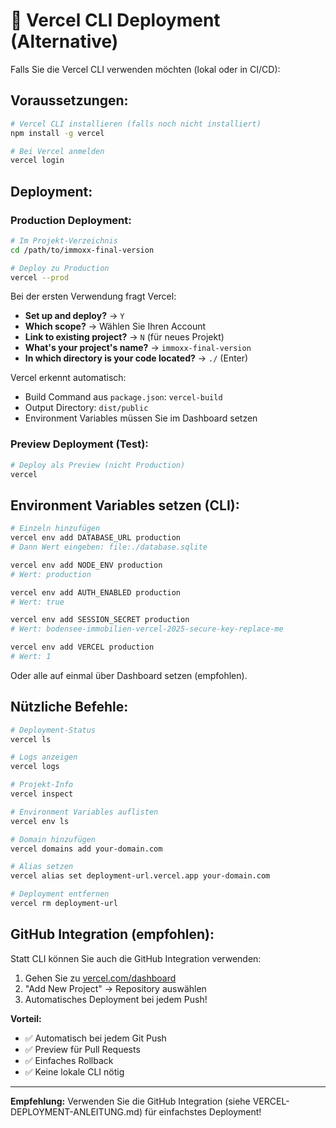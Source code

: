 # 🚀 Vercel CLI Deployment (Alternative)

Falls Sie die Vercel CLI verwenden möchten (lokal oder in CI/CD):

## Voraussetzungen:

```bash
# Vercel CLI installieren (falls noch nicht installiert)
npm install -g vercel

# Bei Vercel anmelden
vercel login
```

## Deployment:

### Production Deployment:

```bash
# Im Projekt-Verzeichnis
cd /path/to/immoxx-final-version

# Deploy zu Production
vercel --prod
```

Bei der ersten Verwendung fragt Vercel:
- **Set up and deploy?** → `Y`
- **Which scope?** → Wählen Sie Ihren Account
- **Link to existing project?** → `N` (für neues Projekt)
- **What's your project's name?** → `immoxx-final-version`
- **In which directory is your code located?** → `./` (Enter)

Vercel erkennt automatisch:
- Build Command aus `package.json`: `vercel-build`
- Output Directory: `dist/public`
- Environment Variables müssen Sie im Dashboard setzen

### Preview Deployment (Test):

```bash
# Deploy als Preview (nicht Production)
vercel
```

## Environment Variables setzen (CLI):

```bash
# Einzeln hinzufügen
vercel env add DATABASE_URL production
# Dann Wert eingeben: file:./database.sqlite

vercel env add NODE_ENV production
# Wert: production

vercel env add AUTH_ENABLED production
# Wert: true

vercel env add SESSION_SECRET production
# Wert: bodensee-immobilien-vercel-2025-secure-key-replace-me

vercel env add VERCEL production
# Wert: 1
```

Oder alle auf einmal über Dashboard setzen (empfohlen).

## Nützliche Befehle:

```bash
# Deployment-Status
vercel ls

# Logs anzeigen
vercel logs

# Projekt-Info
vercel inspect

# Environment Variables auflisten
vercel env ls

# Domain hinzufügen
vercel domains add your-domain.com

# Alias setzen
vercel alias set deployment-url.vercel.app your-domain.com

# Deployment entfernen
vercel rm deployment-url
```

## GitHub Integration (empfohlen):

Statt CLI können Sie auch die GitHub Integration verwenden:
1. Gehen Sie zu [vercel.com/dashboard](https://vercel.com/dashboard)
2. "Add New Project" → Repository auswählen
3. Automatisches Deployment bei jedem Push!

**Vorteil:** 
- ✅ Automatisch bei jedem Git Push
- ✅ Preview für Pull Requests
- ✅ Einfaches Rollback
- ✅ Keine lokale CLI nötig

---

**Empfehlung:** Verwenden Sie die GitHub Integration (siehe VERCEL-DEPLOYMENT-ANLEITUNG.md) für einfachstes Deployment!
